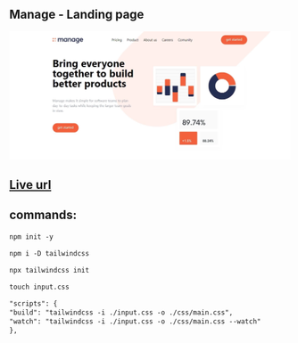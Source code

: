 ## Manage - Landing page

![Preview](/img/preview.webp?raw=true)

## [Live url](https://manage-mbdev.netlify.app/)

## commands:

```
npm init -y
```

```
npm i -D tailwindcss
```

```
npx tailwindcss init
```

```
touch input.css
```

```
"scripts": {
"build": "tailwindcss -i ./input.css -o ./css/main.css",
"watch": "tailwindcss -i ./input.css -o ./css/main.css --watch"
},
```

